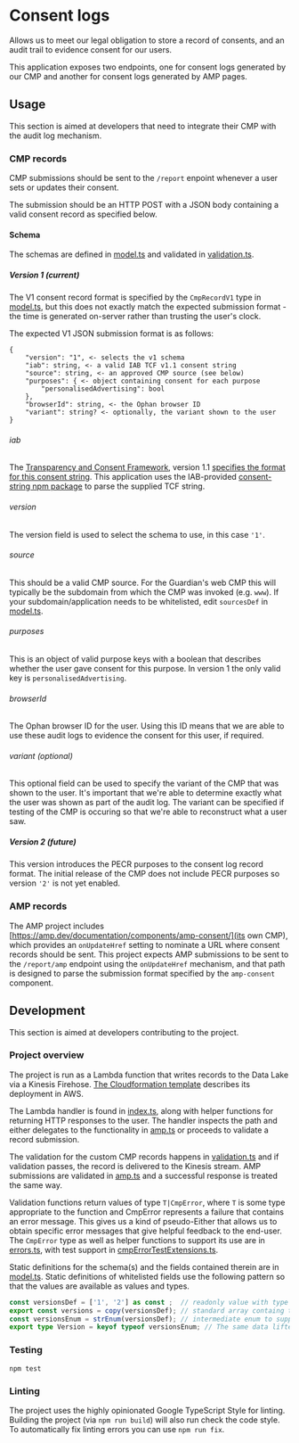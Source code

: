 # Consent logs

Allows us to meet our legal obligation to store a record of consents, and an audit trail to evidence consent for our users.

This application exposes two endpoints, one for consent logs generated by our CMP and another for consent logs generated by AMP pages.

## Usage

This section is aimed at developers that need to integrate their CMP with the audit log mechanism.

### CMP records

CMP submissions should be sent to the `/report` enpoint whenever a user sets or updates their consent.

The submission should be an HTTP POST with a JSON body containing a valid consent record as specified below.

#### Schema

The schemas are defined in [model.ts](src/model.ts) and validated in [validation.ts](src/validation.ts).

##### Version 1 (current)

The V1 consent record format is specified by the `CmpRecordV1` type in [model.ts](src/model.ts), but this does not exactly match the expected submission format - the time is generated on-server rather than trusting the user's clock.

The expected V1 JSON submission format is as follows:

```
{
    "version": "1", <- selects the v1 schema
    "iab": string, <- a valid IAB TCF v1.1 consent string
    "source": string, <- an approved CMP source (see below)
    "purposes": { <- object containing consent for each purpose
        "personalisedAdvertising": bool
    },
    "browserId": string, <- the Ophan browser ID
    "variant": string? <- optionally, the variant shown to the user 
}
```

###### iab

The [Transparency and Consent Framework](https://github.com/InteractiveAdvertisingBureau/GDPR-Transparency-and-Consent-Framework), version 1.1 [specifies the format for this consent string](https://github.com/InteractiveAdvertisingBureau/GDPR-Transparency-and-Consent-Framework/blob/master/Consent%20string%20and%20vendor%20list%20formats%20v1.1%20Final.md). This application uses the IAB-provided [consent-string npm package](https://www.npmjs.com/package/consent-string) to parse the supplied TCF string.

###### version

The version field is used to select the schema to use, in this case `'1'`.

###### source

This should be a valid CMP source. For the Guardian's web CMP this will typically be the subdomain from which the CMP was invoked (e.g. `www`). If your subdomain/application needs to be whitelisted, edit `sourcesDef` in [model.ts](src/model.ts).

###### purposes

This is an object of valid purpose keys with a boolean that describes whether the user gave consent for this purpose. In version 1 the only valid key is `personalisedAdvertising`.

###### browserId

The Ophan browser ID for the user. Using this ID means that we are able to use these audit logs to evidence the consent for this user, if required.

###### variant (optional)

This optional field can be used to specify the variant of the CMP that was shown to the user. It's important that we're able to determine exactly what the user was shown as part of the audit log. The variant can be specified if testing of the CMP is occuring so that we're able to reconstruct what a user saw.

##### Version 2 (future)

This version introduces the PECR purposes to the consent log record format. The initial release of the CMP does not include PECR purposes so version `'2'` is not yet enabled.

### AMP records

The AMP project includes [https://amp.dev/documentation/components/amp-consent/](its own CMP), which provides an `onUpdateHref` setting to nominate a URL where consent records should be sent. This project expects AMP submissions to be sent to the `/report/amp` endpoint using the `onUpdateHref` mechanism, and that path is designed to parse the submission format specified by the `amp-consent` component.

## Development

This section is aimed at developers contributing to the project.

### Project overview

The project is run as a Lambda function that writes records to the Data Lake via a Kinesis Firehose. [The Cloudformation template](cfn.template.yaml) describes its deployment in AWS.

The Lambda handler is found in [index.ts](src/index.ts), along with helper functions for returning HTTP responses to the user. The handler inspects the path and either delegates to the functionality in [amp.ts](src/amp.ts) or proceeds to validate a record submission.

The validation for the custom CMP records happens in [validation.ts](src/validation.ts) and if validation passes, the record is delivered to the Kinesis stream. AMP submissions are validated in [amp.ts](src/amp.ts) and a successful response is treated the same way.

Validation functions return values of type `T|CmpError`, where `T` is some type appropriate to the function and CmpError represents a failure that contains an error message. This gives us a kind of pseudo-Either that allows us to obtain specific error messages that give helpful feedback to the end-user. The `CmpError` type as well as helper functions to support its use are in [errors.ts](src/errors.ts), with test support in [cmpErrorTestExtensions.ts](src/cmpErrorTestExtensions.ts).

Static definitions for the schema(s) and the fields contained therein are in [model.ts](src/model.ts). Static definitions of whitelisted fields use the following pattern so that the values are available as values and types.

```typescript
const versionsDef = ['1', '2'] as const ;  // readonly value with type ['1', '2']
export const versions = copy(versionsDef); // standard array containg the same values
const versionsEnum = strEnum(versionsDef); // intermediate enum to support the following line
export type Version = keyof typeof versionsEnum; // The same data lifted to the type level
```

### Testing

```shell
npm test
```

### Linting

The project uses the highly opinionated Google TypeScript Style for linting. Building the project (via `npm run build`) will also run check the code style. To automatically fix linting errors you can use `npm run fix`.
